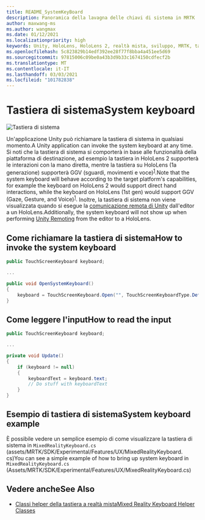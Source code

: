```yaml
---
title: README_SystemKeyBoard
description: Panoramica della lavagna delle chiavi di sistema in MRTK
author: maxwang-ms
ms.author: wangmax
ms.date: 01/12/2021
ms.localizationpriority: high
keywords: Unity, HoloLens, HoloLens 2, realtà mista, sviluppo, MRTK, tastiera di sistema,
ms.openlocfilehash: 5c823829b14edf392ee28f77f8bba4a451ee5d69
ms.sourcegitcommit: 97815006c09be0a43b3d9b33c1674150cdfecf2b
ms.translationtype: MT
ms.contentlocale: it-IT
ms.lasthandoff: 03/03/2021
ms.locfileid: "101782838"
---
```

# <a name="system-keyboard"></a><span data-ttu-id="e220b-104">Tastiera di sistema</span><span class="sxs-lookup"><span data-stu-id="e220b-104">System keyboard</span></span>

![Tastiera di sistema](Images/SystemKeyboard/MRTK_SystemKeyboard_Main.png)

<span data-ttu-id="e220b-106">Un'applicazione Unity può richiamare la tastiera di sistema in qualsiasi momento.</span><span class="sxs-lookup"><span data-stu-id="e220b-106">A Unity application can invoke the system keyboard at any time.</span></span> <span data-ttu-id="e220b-107">Si noti che la tastiera di sistema si comporterà in base alle funzionalità della piattaforma di destinazione, ad esempio la tastiera in HoloLens 2 supporterà le interazioni con la mano diretta, mentre la tastiera su HoloLens (1a generazione) supporterà GGV (sguardi, movimenti e voce)<sup>[1](https://docs.microsoft.com/windows/mixed-reality/gaze)</sup>.</span><span class="sxs-lookup"><span data-stu-id="e220b-107">Note that the system keyboard will behave according to the target platform's capabilities, for example the keyboard on HoloLens 2 would support direct hand interactions, while the keyboard on HoloLens (1st gen) would support GGV (Gaze, Gesture, and Voice)<sup>[1](https://docs.microsoft.com/windows/mixed-reality/gaze)</sup>.</span></span> <span data-ttu-id="e220b-108">Inoltre, la tastiera di sistema non viene visualizzata quando si esegue la [comunicazione remota di Unity](Tools/HolographicRemoting.md) dall'editor a un HoloLens.</span><span class="sxs-lookup"><span data-stu-id="e220b-108">Additionally, the system keyboard will not show up when performing [Unity Remoting](Tools/HolographicRemoting.md) from the editor to a HoloLens.</span></span>

## <a name="how-to-invoke-the-system-keyboard"></a><span data-ttu-id="e220b-109">Come richiamare la tastiera di sistema</span><span class="sxs-lookup"><span data-stu-id="e220b-109">How to invoke the system keyboard</span></span>

```c#
public TouchScreenKeyboard keyboard;

...

public void OpenSystemKeyboard()
{
    keyboard = TouchScreenKeyboard.Open("", TouchScreenKeyboardType.Default, false, false, false, false);
}
```

## <a name="how-to-read-the-input"></a><span data-ttu-id="e220b-110">Come leggere l'input</span><span class="sxs-lookup"><span data-stu-id="e220b-110">How to read the input</span></span>

```c#
public TouchScreenKeyboard keyboard;

...

private void Update()
{
    if (keyboard != null)
    {
        keyboardText = keyboard.text;
        // Do stuff with keyboardText
    }
}
```

## <a name="system-keyboard-example"></a><span data-ttu-id="e220b-111">Esempio di tastiera di sistema</span><span class="sxs-lookup"><span data-stu-id="e220b-111">System keyboard example</span></span>

<span data-ttu-id="e220b-112">È possibile vedere un semplice esempio di come visualizzare la tastiera di sistema in `MixedRealityKeyboard.cs` (assets/MRTK/SDK/Experimental/Features/UX/MixedRealityKeyboard. cs)</span><span class="sxs-lookup"><span data-stu-id="e220b-112">You can see a simple example of how to bring up system keyboard in `MixedRealityKeyboard.cs` (Assets/MRTK/SDK/Experimental/Features/UX/MixedRealityKeyboard.cs)</span></span>

## <a name="see-also"></a><span data-ttu-id="e220b-113">Vedere anche</span><span class="sxs-lookup"><span data-stu-id="e220b-113">See Also</span></span>

- [<span data-ttu-id="e220b-114">Classi helper della tastiera a realtà mista</span><span class="sxs-lookup"><span data-stu-id="e220b-114">Mixed Reality Keyboard Helper Classes</span></span>](Experimental/MixedRealityKeyboard/README_MixedRealityKeyboard.md)
